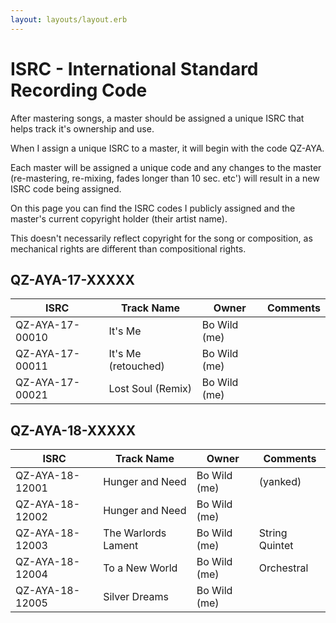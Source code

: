 ```yaml
---
layout: layouts/layout.erb
---
```

# ISRC - International Standard Recording Code

After mastering songs, a master should be assigned a unique ISRC that helps track it's ownership and use.

When I assign a unique ISRC to a master, it will begin with the code QZ-AYA.

Each master will be assigned a unique code and any changes to the master (re-mastering, re-mixing, fades longer than 10 sec. etc') will result in a new ISRC code being assigned.

On this page you can find the ISRC codes I publicly assigned and the master's current copyright holder (their artist name).

This doesn't necessarily reflect copyright for the song or composition, as mechanical rights are different than compositional rights.

## QZ-AYA-17-XXXXX

|    **ISRC**     |      **Track Name**      |       **Owner**       |      **Comments**     |
|-----------------|--------------------------|-----------------------|-----------------------|
| QZ-AYA-17-00010 | It's Me                  | Bo Wild (me)          |                       |
| QZ-AYA-17-00011 | It's Me (retouched)      | Bo Wild (me)          |                       |
| QZ-AYA-17-00021 | Lost Soul (Remix)        | Bo Wild (me)          |                       |

## QZ-AYA-18-XXXXX

|    **ISRC**     |      **Track Name**      |       **Owner**       |      **Comments**     |
|-----------------|--------------------------|-----------------------|-----------------------|
| QZ-AYA-18-12001 | Hunger and Need          | Bo Wild (me)          |      (yanked)         |
| QZ-AYA-18-12002 | Hunger and Need          | Bo Wild (me)          |                       |
| QZ-AYA-18-12003 | The Warlords Lament      | Bo Wild (me)          |    String Quintet     |
| QZ-AYA-18-12004 | To a New World           | Bo Wild (me)          |      Orchestral       |
| QZ-AYA-18-12005 | Silver Dreams            | Bo Wild (me)          |                       |

